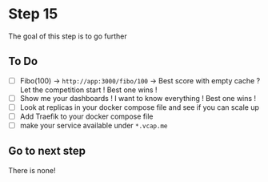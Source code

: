 # Step 15

The goal of this step is to go further


## To Do
- [ ] Fibo(100) -> `http://app:3000/fibo/100` -> Best score with empty cache ? Let the competition start ! Best one wins !  
- [ ] Show me your dashboards ! I want to know everything ! Best one wins !
- [ ] Look at replicas in your docker compose file and see if you can scale up
- [ ] Add Traefik to your docker compose file
- [ ] make your service available under `*.vcap.me`

## Go to next step 

There is none! 